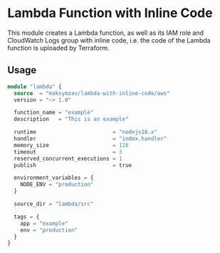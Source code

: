 # Lambda Function with Inline Code

This module creates a Lambda function, as well as its IAM role and CloudWatch Logs group with inline code, i.e. the code of the Lambda function is uploaded by Terraform.

## Usage

```tf
module "lambda" {
  source  = "maksymzav/lambda-with-inline-code/aws"
  version = "~> 1.0"

  function_name = "example"
  description   = "This is an example"

  runtime                        = "nodejs18.x"
  handler                        = "index.handler"
  memory_size                    = 128
  timeout                        = 3
  reserved_concurrent_executions = 1
  publish                        = true

  environment_variables = {
    NODE_ENV = "production"
  }

  source_dir = "lambda/src"

  tags = {
    app = "example"
    env = "production"
  }
}
```
